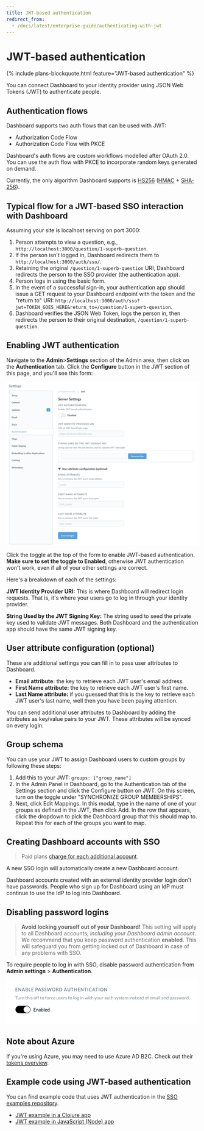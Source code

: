 ```yaml
---
title: JWT-based authentication
redirect_from:
  - /docs/latest/enterprise-guide/authenticating-with-jwt
---
```


# JWT-based authentication

{% include plans-blockquote.html feature="JWT-based authentication" %}

You can connect Dashboard to your identity provider using JSON Web Tokens (JWT) to authenticate people.

## Authentication flows

Dashboard supports two auth flows that can be used with JWT:

- Authorization Code Flow
- Authorization Code Flow with PKCE

Dashboard's auth flows are custom workflows modelled after OAuth 2.0. You can use the auth flow with PKCE to incorporate random keys generated on demand.

Currently, the only algorithm Dashboard supports is [HS256](https://en.wikipedia.org/wiki/JSON_Web_Token) ([HMAC](https://en.wikipedia.org/wiki/HMAC) + [SHA-256](https://en.wikipedia.org/wiki/SHA-2)).

## Typical flow for a JWT-based SSO interaction with Dashboard

Assuming your site is localhost serving on port 3000:

1. Person attempts to view a question, e.g., `http://localhost:3000/question/1-superb-question`.
2. If the person isn't logged in, Dashboard redirects them to `http://localhost:3000/auth/sso/`.
3. Retaining the original `/question/1-superb-question` URI, Dashboard redirects the person to the SSO provider (the authentication app).
4. Person logs in using the basic form.
5. In the event of a successful sign-in, your authentication app should issue a GET request to your Dashboard endpoint with the token and the "return to" URI: `http://localhost:3000/auth/sso?jwt=TOKEN_GOES_HERE&return_to=/question/1-superb-question`.
6. Dashboard verifies the JSON Web Token, logs the person in, then redirects the person to their original destination, `/question/1-superb-question`.

## Enabling JWT authentication

Navigate to the **Admin**>**Settings** section of the Admin area, then click on the **Authentication** tab. Click the **Configure** button in the JWT section of this page, and you'll see this form:

![SAML form](images/JWT-auth-form.png)

Click the toggle at the top of the form to enable JWT-based authentication. **Make sure to set the toggle to Enabled**, otherwise JWT authentication won't work, even if all of your other settings are correct.

Here's a breakdown of each of the settings:

**JWT Identity Provider URI:** This is where Dashboard will redirect login requests. That is, it's where your users go to log in through your identity provider.

**String Used by the JWT Signing Key:** The string used to seed the private key used to validate JWT messages. Both Dashboard and the authentication app should have the same JWT signing key.

## User attribute configuration (optional)

These are additional settings you can fill in to pass user attributes to Dashboard.

- **Email attribute:** the key to retrieve each JWT user's email address.
- **First Name attribute:** the key to retrieve each JWT user's first name.
- **Last Name attribute:** if you guessed that this is the key to retrieve each JWT user's last name, well then you have been paying attention.

You can send additional user attributes to Dashboard by adding the attributes as key/value pairs to your JWT. These attributes will be synced on every login.

## Group schema

You can use your JWT to assign Dashboard users to custom groups by following these steps:

1. Add this to your JWT: `groups: ["group_name"]`
2. In the Admin Panel in Dashboard, go to the Authentication tab of the Settings section and click the Configure button on JWT. On this screen, turn on the toggle under "SYNCHRONIZE GROUP MEMBERSHIPS".
3. Next, click Edit Mappings. In this modal, type in the name of one of your groups as defined in the JWT, then click Add. In the row that appears, click the dropdown to pick the Dashboard group that this should map to. Repeat this for each of the groups you want to map.

## Creating Dashboard accounts with SSO

> Paid plans [charge for each additional account](https://www.metabase.com/docs/latest/cloud/how-billing-works#what-counts-as-a-user-account).

A new SSO login will automatically create a new Dashboard account.

Dashboard accounts created with an external identity provider login don't have passwords. People who sign up for Dashboard using an IdP must continue to use the IdP to log into Dashboard.

## Disabling password logins

> **Avoid locking yourself out of your Dashboard!** This setting will apply to all Dashboard accounts, _including your Dashboard admin account_. We recommend that you keep password authentication **enabled**. This will safeguard you from getting locked out of Dashboard in case of any problems with SSO.

To require people to log in with SSO, disable password authentication from **Admin settings** > **Authentication**.

![Password disable](images/password-disable.png)

## Note about Azure

If you're using Azure, you may need to use Azure AD B2C. Check out their [tokens overview](https://docs.microsoft.com/en-us/azure/active-directory-b2c/tokens-overview).

## Example code using JWT-based authentication

You can find example code that uses JWT authentication in the [SSO examples repository](https://github.com/metabase/sso-examples).

- [JWT example in a Clojure app](https://github.com/metabase/sso-examples/tree/master/clj-jwt-example)
- [JWT example in JavaScript (Node) app](https://github.com/metabase/sso-examples/tree/master/nodejs-jwt-example)
